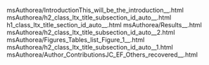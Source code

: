 msAuthorea/IntroductionThis_will_be_the_introduction__.html
msAuthorea/h2_class_ltx_title_subsection_id_auto__.html
h1_class_ltx_title_section_id_auto__.html
msAuthorea/Results__.html
msAuthorea/h2_class_ltx_title_subsection_id_auto__2.html
msAuthorea/Figures_Tables_list_Figure_1__.html
msAuthorea/h2_class_ltx_title_subsection_id_auto__1.html
msAuthorea/Author_ContributionsJC_EF_Others_recovered__.html